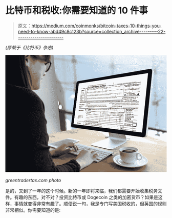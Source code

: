 # 比特币和税收:你需要知道的 10 件事

> 原文：<https://medium.com/coinmonks/bitcoin-taxes-10-things-you-need-to-know-abd49c8c123b?source=collection_archive---------22----------------------->

*(原载于《比特币》杂志)*

![](img/9acc93eca7fc3c5b36b50fe0cb299739.png)

*greentradertax.com photo*

是的，又到了一年的这个时候。新的一年即将来临，我们都需要开始收集税务文件。有趣的东西，对不对？投资比特币或 Dogecoin 之类的加密货币？如果是这样，事情就变得非常有趣了。顺便说一句，我是专门写美国税收的，但英国的规则非常相似。你需要知道的是: